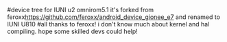 #device tree for IUNI u2 omnirom5.1
it's forked from feroxx<https://github.com/feroxx/android_device_gionee_e7>
and renamed to IUNI U810
#all thanks to feroxx!
i don't know much about kernel and hal compiling.
hope some skilled devs could help!


